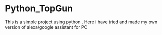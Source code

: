 # Python_TopGun
This is a simple project using python .
Here i have tried and made my own version of alexa/google assistant for PC
